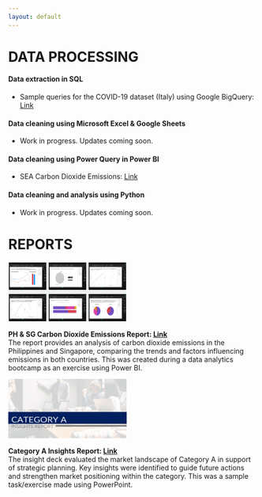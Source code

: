 ```yaml
---
layout: default
---
```


# DATA PROCESSING

#### **Data extraction in SQL**

*  Sample queries for the COVID-19 dataset (Italy) using Google BigQuery: <a href="https://drive.google.com/file/d/1icaKU3D41kz5dSOJ0c5uLjUcNJjLAMXu/view?usp=sharing">Link</a><br>

#### **Data cleaning using Microsoft Excel & Google Sheets**

*   Work in progress. Updates coming soon.

#### **Data cleaning using Power Query in Power BI**

*   SEA Carbon Dioxide Emissions: <a href="https://drive.google.com/file/d/1twknZN_DvI0UFnUqBxG0P07Wu4wxjHce/view?usp=sharing">Link</a><br>

#### **Data cleaning and analysis using Python**

*   Work in progress. Updates coming soon.

# REPORTS

<div class="projects-row">
  <img src="assets/img/ph-sg-co2-emissions_preview.jpg" alt="image" class="proj-img" width="240" height="120">
  <p>
  <strong>PH & SG Carbon Dioxide Emissions Report: <a href="https://drive.google.com/file/d/1LMnbGtwRzrxo4vxLzF8oxGaFF7XVPiNY/view?usp=sharing">Link</a></strong><br>
  The report provides an analysis of carbon dioxide emissions in the Philippines and Singapore, comparing the trends and factors influencing emissions in both countries. This was created during a data analytics bootcamp as an exercise using Power BI.
  </p>
</div>

<div class="projects-row">
  <img src="assets/img/category-a_preview.jpg" alt="image" class="proj-img" width="240" height="120">
  <p>
  <strong>Category A Insights Report: <a href="https://drive.google.com/file/d/1G17kao-_-LHtqYWN3_t7S6BssakW7cdp/view?usp=sharing">Link</a></strong><br>
  The insight deck evaluated the market landscape of Category A in support of strategic planning. Key insights were identified to guide future actions and strengthen market positioning within the category. This was a sample task/exercise made using PowerPoint.
  </p>
</div>
